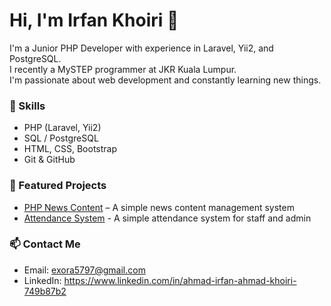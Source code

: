 # Hi, I'm Irfan Khoiri 👋

I'm a Junior PHP Developer with experience in Laravel, Yii2, and PostgreSQL.  
I recently a MySTEP programmer at JKR Kuala Lumpur.  
I'm passionate about web development and constantly learning new things.

### 🚀 Skills
- PHP (Laravel, Yii2)
- SQL / PostgreSQL
- HTML, CSS, Bootstrap
- Git & GitHub

### 📂 Featured Projects
- [PHP News Content](https://github.com/irfankhoiri/News-Content-PHP) – A simple news content management system
- [Attendance System](https://github.com/irfankhoiri/attendance) - A simple attendance system for staff and admin


### 📫 Contact Me
- Email: exora5797@gmail.com
- LinkedIn: https://www.linkedin.com/in/ahmad-irfan-ahmad-khoiri-749b87b2

<!---
irfankhoiri/irfankhoiri is a ✨ special ✨ repository because its `README.md` (this file) appears on your GitHub profile.
You can click the Preview link to take a look at your changes.
--->
